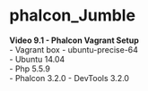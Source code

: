 # phalcon_Jumble    

**Video 9.1 - Phalcon Vagrant Setup**  
	- Vagrant box - ubuntu-precise-64  
	- Ubuntu 14.04  
	- Php 5.5.9  
	- Phalcon 3.2.0
	- DevTools 3.2.0

   